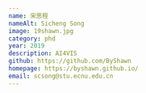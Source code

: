 ```yaml
---
name: 宋思程
nameAlt: Sicheng Song
image: 19shawn.jpg
category: phd
year: 2019
description: AI4VIS
github: https://github.com/ByShawn
homepage: https://byshawn.github.io/
email: scsong@stu.ecnu.edu.cn
---
```


